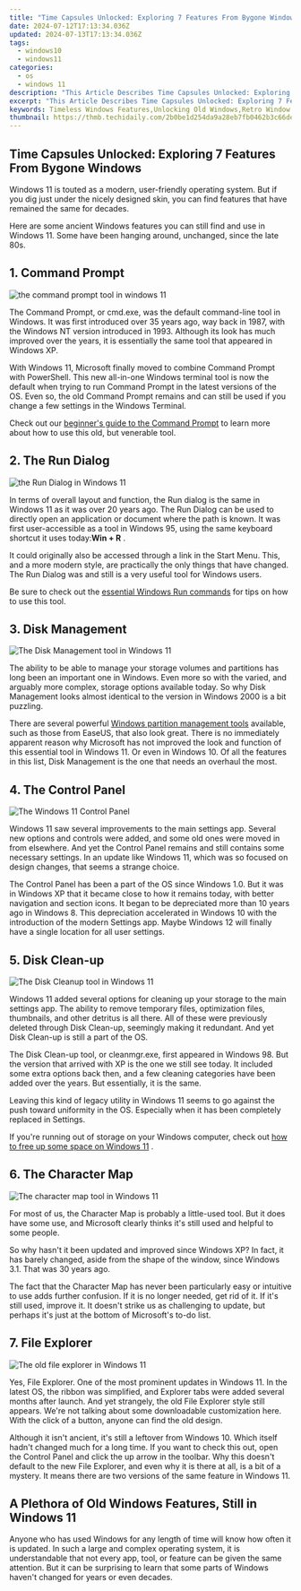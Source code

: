 ```yaml
---
title: "Time Capsules Unlocked: Exploring 7 Features From Bygone Windows"
date: 2024-07-12T17:13:34.036Z
updated: 2024-07-13T17:13:34.036Z
tags:
  - windows10
  - windows11
categories:
  - os
  - windows 11
description: "This Article Describes Time Capsules Unlocked: Exploring 7 Features From Bygone Windows"
excerpt: "This Article Describes Time Capsules Unlocked: Exploring 7 Features From Bygone Windows"
keywords: Timeless Windows Features,Unlocking Old Windows,Retro Window Insights,Windows History Review,Classics in Windows XP,Vintage Windows Explore,Historic Windows Capsuled
thumbnail: https://thmb.techidaily.com/2b0be1d254da9a28eb7fb0462b3c66de235332cf8b2fab4ba3941b84a9d75cac.jpg
---
```


## Time Capsules Unlocked: Exploring 7 Features From Bygone Windows

 Windows 11 is touted as a modern, user-friendly operating system. But if you dig just under the nicely designed skin, you can find features that have remained the same for decades.

 Here are some ancient Windows features you can still find and use in Windows 11\. Some have been hanging around, unchanged, since the late 80s.

## 1\. Command Prompt
![the command prompt tool in windows 11](https://static1.makeuseofimages.com/wordpress/wp-content/uploads/2023/01/command-prompt.jpg)

 The Command Prompt, or cmd.exe, was the default command-line tool in Windows. It was first introduced over 35 years ago, way back in 1987, with the Windows NT version introduced in 1993\. Although its look has much improved over the years, it is essentially the same tool that appeared in Windows XP.

 With Windows 11, Microsoft finally moved to combine Command Prompt with PowerShell. This new all-in-one Windows terminal tool is now the default when trying to run Command Prompt in the latest versions of the OS. Even so, the old Command Prompt remains and can still be used if you change a few settings in the Windows Terminal.

 Check out our [beginner's guide to the Command Prompt](https://www.makeuseof.com/tag/a-beginners-guide-to-the-windows-command-line/) to learn more about how to use this old, but venerable tool.

## 2\. The Run Dialog
![the Run Dialog in Windows 11](https://static1.makeuseofimages.com/wordpress/wp-content/uploads/2023/01/run-dialog.jpg)

 In terms of overall layout and function, the Run dialog is the same in Windows 11 as it was over 20 years ago. The Run Dialog can be used to directly open an application or document where the path is known. It was first user-accessible as a tool in Windows 95, using the same keyboard shortcut it uses today:**Win + R** .

 It could originally also be accessed through a link in the Start Menu. This, and a more modern style, are practically the only things that have changed. The Run Dialog was and still is a very useful tool for Windows users.

 Be sure to check out the [essential Windows Run commands](https://www.makeuseof.com/tag/windows-run-commands-cheat-sheet/) for tips on how to use this tool.

## 3\. Disk Management
![The Disk Management tool in Windows 11](https://static1.makeuseofimages.com/wordpress/wp-content/uploads/2023/01/disk-management.jpg)

 The ability to be able to manage your storage volumes and partitions has long been an important one in Windows. Even more so with the varied, and arguably more complex, storage options available today. So why Disk Management looks almost identical to the version in Windows 2000 is a bit puzzling.

 There are several powerful [Windows partition management tools](https://www.makeuseof.com/windows-disk-management-tools-changer-hdd/) available, such as those from EaseUS, that also look great. There is no immediately apparent reason why Microsoft has not improved the look and function of this essential tool in Windows 11\. Or even in Windows 10\. Of all the features in this list, Disk Management is the one that needs an overhaul the most.

## 4\. The Control Panel
![The Windows 11 Control Panel](https://static1.makeuseofimages.com/wordpress/wp-content/uploads/2023/01/control-panel.jpg)

 Windows 11 saw several improvements to the main settings app. Several new options and controls were added, and some old ones were moved in from elsewhere. And yet the Control Panel remains and still contains some necessary settings. In an update like Windows 11, which was so focused on design changes, that seems a strange choice.

 The Control Panel has been a part of the OS since Windows 1.0\. But it was in Windows XP that it became close to how it remains today, with better navigation and section icons. It began to be depreciated more than 10 years ago in Windows 8\. This depreciation accelerated in Windows 10 with the introduction of the modern Settings app. Maybe Windows 12 will finally have a single location for all user settings.

## 5\. Disk Clean-up
![The Disk Cleanup tool in Windows 11](https://static1.makeuseofimages.com/wordpress/wp-content/uploads/2023/01/disk-cleanup.jpg)

 Windows 11 added several options for cleaning up your storage to the main settings app. The ability to remove temporary files, optimization files, thumbnails, and other detritus is all there. All of these were previously deleted through Disk Clean-up, seemingly making it redundant. And yet Disk Clean-up is still a part of the OS.

 The Disk Clean-up tool, or cleanmgr.exe, first appeared in Windows 98\. But the version that arrived with XP is the one we still see today. It included some extra options back then, and a few cleaning categories have been added over the years. But essentially, it is the same.

 Leaving this kind of legacy utility in Windows 11 seems to go against the push toward uniformity in the OS. Especially when it has been completely replaced in Settings.

 If you're running out of storage on your Windows computer, check out [how to free up some space on Windows 11](https://www.makeuseof.com/windows-11-free-up-storage-space/) .

## 6\. The Character Map
![The character map tool in Windows 11](https://static1.makeuseofimages.com/wordpress/wp-content/uploads/2023/01/character-map.jpg)

 For most of us, the Character Map is probably a little-used tool. But it does have some use, and Microsoft clearly thinks it's still used and helpful to some people.

 So why hasn't it been updated and improved since Windows XP? In fact, it has barely changed, aside from the shape of the window, since Windows 3.1\. That was 30 years ago.

 The fact that the Character Map has never been particularly easy or intuitive to use adds further confusion. If it is no longer needed, get rid of it. If it's still used, improve it. It doesn't strike us as challenging to update, but perhaps it's just at the bottom of Microsoft's to-do list.

## 7\. File Explorer
![The old file explorer in Windows 11](https://static1.makeuseofimages.com/wordpress/wp-content/uploads/2023/01/explorer.jpg)

 Yes, File Explorer. One of the most prominent updates in Windows 11\. In the latest OS, the ribbon was simplified, and Explorer tabs were added several months after launch. And yet strangely, the old File Explorer style still appears. We're not talking about some downloadable customization here. With the click of a button, anyone can find the old design.

 Although it isn't ancient, it's still a leftover from Windows 10\. Which itself hadn't changed much for a long time. If you want to check this out, open the Control Panel and click the up arrow in the toolbar. Why this doesn't default to the new File Explorer, and even why it is there at all, is a bit of a mystery. It means there are two versions of the same feature in Windows 11.

## A Plethora of Old Windows Features, Still in Windows 11

 Anyone who has used Windows for any length of time will know how often it is updated. In such a large and complex operating system, it is understandable that not every app, tool, or feature can be given the same attention. But it can be surprising to learn that some parts of Windows haven't changed for years or even decades.


<ins class="adsbygoogle"
     style="display:block"
     data-ad-format="autorelaxed"
     data-ad-client="ca-pub-7571918770474297"
     data-ad-slot="1223367746"></ins>



<ins class="adsbygoogle"
     style="display:block"
     data-ad-client="ca-pub-7571918770474297"
     data-ad-slot="8358498916"
     data-ad-format="auto"
     data-full-width-responsive="true"></ins>




